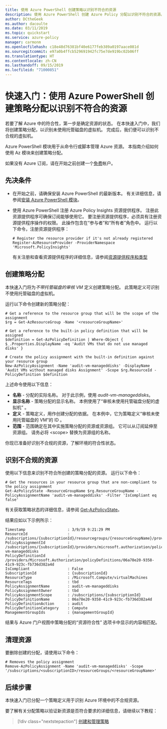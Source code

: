 ```yaml
---
title: 使用 Azure PowerShell 创建策略以识别不符合的资源
description: 使用 Azure PowerShell 创建 Azure Policy 分配以识别不符合的资源。
author: DCtheGeek
ms.author: dacoulte
ms.date: 03/11/2019
ms.topic: quickstart
ms.service: azure-policy
manager: carmonm
ms.openlocfilehash: c18e48d76381bf40e6177feb389a0197aace081d
ms.sourcegitcommit: e97a0b4ffcb529691942fc75e7de919bc02b06ff
ms.translationtype: HT
ms.contentlocale: zh-CN
ms.lasthandoff: 09/15/2019
ms.locfileid: "71000851"
---
```

# <a name="quickstart-create-a-policy-assignment-to-identify-non-compliant-resources-using-azure-powershell"></a>快速入门：使用 Azure PowerShell 创建策略分配以识别不符合的资源

若要了解 Azure 中的符合性，第一步是确定资源的状态。 在本快速入门中，我们将创建策略分配，以识别未使用托管磁盘的虚拟机。 完成后，我们便可以识别不合规的虚拟机。 

Azure PowerShell 模块用于从命令行或脚本管理 Azure 资源。
本指南介绍如何使用 Az 模块来创建策略分配。

如果没有 Azure 订阅，请在开始之前创建一个[免费](https://azure.microsoft.com/free/)帐户。

## <a name="prerequisites"></a>先决条件

- 在开始之前，请确保安装 Azure PowerShell 的最新版本。 有关详细信息，请参阅[安装 Azure PowerShell 模块](/powershell/azure/install-az-ps)。
- 使用 Azure PowerShell 注册 Azure Policy Insights 资源提供程序。 注册此资源提供程序可确保订阅能够使用它。 要注册资源提供程序，必须具有注册资源提供程序操作的权限。 此操作包含在“参与者”和“所有者”角色中。 运行以下命令，注册资源提供程序：

  ```azurepowershell-interactive
  # Register the resource provider if it's not already registered
  Register-AzResourceProvider -ProviderNamespace 'Microsoft.PolicyInsights'
  ```

  有关注册和查看资源提供程序的详细信息，请参阅[资源提供程序和类型](../../azure-resource-manager/resource-manager-supported-services.md)

## <a name="create-a-policy-assignment"></a>创建策略分配

本快速入门将为*不带托管磁盘的审核 VM* 定义创建策略分配。 此策略定义可识别不使用托管磁盘的虚拟机。

运行以下命令创建新的策略分配：

```azurepowershell-interactive
# Get a reference to the resource group that will be the scope of the assignment
$rg = Get-AzResourceGroup -Name '<resourceGroupName>'

# Get a reference to the built-in policy definition that will be assigned
$definition = Get-AzPolicyDefinition | Where-Object { $_.Properties.DisplayName -eq 'Audit VMs that do not use managed disks' }

# Create the policy assignment with the built-in definition against your resource group
New-AzPolicyAssignment -Name 'audit-vm-manageddisks' -DisplayName 'Audit VMs without managed disks Assignment' -Scope $rg.ResourceId -PolicyDefinition $definition
```

上述命令使用以下信息：

- **名称** - 分配的实际名称。 对于此示例，使用 *audit-vm-manageddisks*。
- **显示名称** - 策略分配的显示名称。 本例使用了“审核未使用托管磁盘分配的虚拟机”  。
- **定义** - 策略定义，用作创建分配的依据。 在本例中，它为策略定义“审核未使用托管磁盘的 VM”的 ID  。
- **范围** - 范围确定在其中实施策略分配的资源或资源组。 它可以从订阅延伸至资源组。 请务必将 &lt;scope&gt; 替换为资源组的名称。

你现已准备好识别不合规的资源，了解环境的符合性状态。

## <a name="identify-non-compliant-resources"></a>识别不合规的资源

使用以下信息来识别不符合所创建的策略分配的资源。 运行以下命令：

```azurepowershell-interactive
# Get the resources in your resource group that are non-compliant to the policy assignment
Get-AzPolicyState -ResourceGroupName $rg.ResourceGroupName -PolicyAssignmentName 'audit-vm-manageddisks' -Filter 'IsCompliant eq false'
```

有关获取策略状态的详细信息，请参阅 [Get-AzPolicyState](/powershell/module/az.policyinsights/Get-AzPolicyState)。

结果应如以下示例所示：

```output
Timestamp                   : 3/9/19 9:21:29 PM
ResourceId                  : /subscriptions/{subscriptionId}/resourcegroups/{resourceGroupName}/providers/Microsoft.Compute/virtualMachines/{vmId}
PolicyAssignmentId          : /subscriptions/{subscriptionId}/providers/microsoft.authorization/policyassignments/audit-vm-manageddisks
PolicyDefinitionId          : /providers/Microsoft.Authorization/policyDefinitions/06a78e20-9358-41c9-923c-fb736d382a4d
IsCompliant                 : False
SubscriptionId              : {subscriptionId}
ResourceType                : /Microsoft.Compute/virtualMachines
ResourceTags                : tbd
PolicyAssignmentName        : audit-vm-manageddisks
PolicyAssignmentOwner       : tbd
PolicyAssignmentScope       : /subscriptions/{subscriptionId}
PolicyDefinitionName        : 06a78e20-9358-41c9-923c-fb736d382a4d
PolicyDefinitionAction      : audit
PolicyDefinitionCategory    : Compute
ManagementGroupIds          : {managementGroupId}
```

结果与 Azure 门户视图中策略分配的“资源符合性”  选项卡中显示的内容相匹配。

## <a name="clean-up-resources"></a>清理资源

要删除创建的分配，请使用以下命令：

```azurepowershell-interactive
# Removes the policy assignment
Remove-AzPolicyAssignment -Name 'audit-vm-manageddisks' -Scope '/subscriptions/<subscriptionID>/resourceGroups/<resourceGroupName>'
```

## <a name="next-steps"></a>后续步骤

本快速入门已分配一个策略定义用于识别 Azure 环境中的不合规资源。

要了解有关分配策略以验证新资源是否符合要求的详细信息，请继续以下教程：

> [!div class="nextstepaction"]
> [创建和管理策略](./tutorials/create-and-manage.md)
